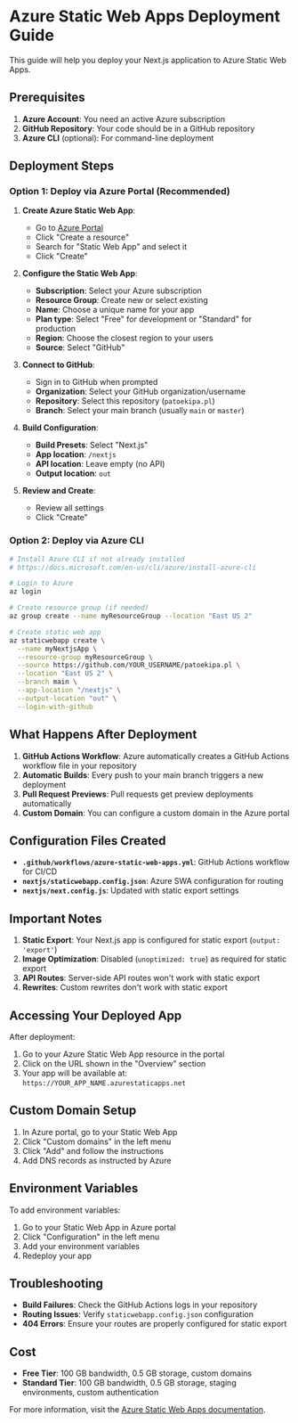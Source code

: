 # Azure Static Web Apps Deployment Guide

This guide will help you deploy your Next.js application to Azure Static Web Apps.

## Prerequisites

1. **Azure Account**: You need an active Azure subscription
2. **GitHub Repository**: Your code should be in a GitHub repository
3. **Azure CLI** (optional): For command-line deployment

## Deployment Steps

### Option 1: Deploy via Azure Portal (Recommended)

1. **Create Azure Static Web App**:
   - Go to [Azure Portal](https://portal.azure.com)
   - Click "Create a resource"
   - Search for "Static Web App" and select it
   - Click "Create"

2. **Configure the Static Web App**:
   - **Subscription**: Select your Azure subscription
   - **Resource Group**: Create new or select existing
   - **Name**: Choose a unique name for your app
   - **Plan type**: Select "Free" for development or "Standard" for production
   - **Region**: Choose the closest region to your users
   - **Source**: Select "GitHub"

3. **Connect to GitHub**:
   - Sign in to GitHub when prompted
   - **Organization**: Select your GitHub organization/username
   - **Repository**: Select this repository (`patoekipa.pl`)
   - **Branch**: Select your main branch (usually `main` or `master`)

4. **Build Configuration**:
   - **Build Presets**: Select "Next.js"
   - **App location**: `/nextjs`
   - **API location**: Leave empty (no API)
   - **Output location**: `out`

5. **Review and Create**:
   - Review all settings
   - Click "Create"

### Option 2: Deploy via Azure CLI

```bash
# Install Azure CLI if not already installed
# https://docs.microsoft.com/en-us/cli/azure/install-azure-cli

# Login to Azure
az login

# Create resource group (if needed)
az group create --name myResourceGroup --location "East US 2"

# Create static web app
az staticwebapp create \
  --name myNextjsApp \
  --resource-group myResourceGroup \
  --source https://github.com/YOUR_USERNAME/patoekipa.pl \
  --location "East US 2" \
  --branch main \
  --app-location "/nextjs" \
  --output-location "out" \
  --login-with-github
```

## What Happens After Deployment

1. **GitHub Actions Workflow**: Azure automatically creates a GitHub Actions workflow file in your repository
2. **Automatic Builds**: Every push to your main branch triggers a new deployment
3. **Pull Request Previews**: Pull requests get preview deployments automatically
4. **Custom Domain**: You can configure a custom domain in the Azure portal

## Configuration Files Created

- **`.github/workflows/azure-static-web-apps.yml`**: GitHub Actions workflow for CI/CD
- **`nextjs/staticwebapp.config.json`**: Azure SWA configuration for routing
- **`nextjs/next.config.js`**: Updated with static export settings

## Important Notes

1. **Static Export**: Your Next.js app is configured for static export (`output: 'export'`)
2. **Image Optimization**: Disabled (`unoptimized: true`) as required for static export
3. **API Routes**: Server-side API routes won't work with static export
4. **Rewrites**: Custom rewrites don't work with static export

## Accessing Your Deployed App

After deployment:
1. Go to your Azure Static Web App resource in the portal
2. Click on the URL shown in the "Overview" section
3. Your app will be available at: `https://YOUR_APP_NAME.azurestaticapps.net`

## Custom Domain Setup

1. In Azure portal, go to your Static Web App
2. Click "Custom domains" in the left menu
3. Click "Add" and follow the instructions
4. Add DNS records as instructed by Azure

## Environment Variables

To add environment variables:
1. Go to your Static Web App in Azure portal
2. Click "Configuration" in the left menu
3. Add your environment variables
4. Redeploy your app

## Troubleshooting

- **Build Failures**: Check the GitHub Actions logs in your repository
- **Routing Issues**: Verify `staticwebapp.config.json` configuration
- **404 Errors**: Ensure your routes are properly configured for static export

## Cost

- **Free Tier**: 100 GB bandwidth, 0.5 GB storage, custom domains
- **Standard Tier**: 100 GB bandwidth, 0.5 GB storage, staging environments, custom authentication

For more information, visit the [Azure Static Web Apps documentation](https://docs.microsoft.com/en-us/azure/static-web-apps/). 